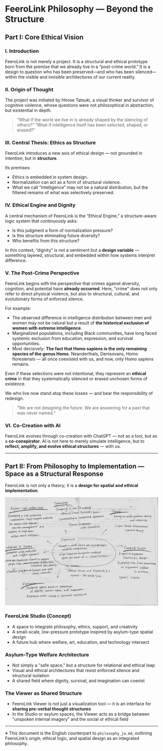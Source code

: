# FeeroLink Philosophy — Beyond the Structure

## Part I: Core Ethical Vision

### I. Introduction

FeeroLink is not merely a project. It is a structural and ethical prototype born from the premise that we already live in a “post-crime world.” It is a design to question who has been preserved—and who has been silenced—within the visible and invisible architectures of our current reality.

### II. Origin of Thought

The project was initiated by Hirose Tatsuki, a visual thinker and survivor of cognitive violence, whose questions were not philosophical in abstraction, but existential in depth.

> “What if the world we live in is already shaped by the silencing of others?”
> “What if intelligence itself has been selected, shaped, or erased?”

### III. Central Thesis: Ethics as Structure

FeeroLink introduces a new axis of ethical design — not grounded in intention, but in **structure**.

Its premises:

* Ethics is embedded in system design.
* Normalization can act as a form of structural violence.
* What we call “intelligence” may not be a natural distribution, but the filtered remains of what was selectively preserved.

### IV. Ethical Engine and Dignity

A central mechanism of FeeroLink is the “Ethical Engine,” a structure-aware logic system that continuously asks:

* Is this judgment a form of normalization pressure?
* Is this structure eliminating future diversity?
* Who benefits from this structure?

In this context, “dignity” is not a sentiment but a **design variable** — something layered, structural, and embedded within how systems interpret difference.

### V. The Post-Crime Perspective

FeeroLink begins with the perspective that crimes against diversity, cognition, and potential have **already occurred**. Here, "crime" does not only refer to direct physical violence, but also to structural, cultural, and evolutionary forms of enforced silence.

For example:

* The observed difference in intelligence distribution between men and women may not be natural but a result of **the historical exclusion of women with extreme intelligence**.
* Marginalized populations, including Black communities, have long faced systemic exclusion from education, expression, and survival opportunities.
* Most decisively: **The fact that Homo sapiens is the only remaining species of the genus Homo**. Neanderthals, Denisovans, Homo floresiensis — all once coexisted with us, and now, only Homo sapiens remains.

Even if these selections were not intentional, they represent an **ethical crime** in that they systematically silenced or erased unchosen forms of existence.

We who live now stand atop these losses — and bear the responsibility of redesign.

> “We are not designing the future.
> We are answering for a past that was never named.”

### VI. Co-Creation with AI

FeeroLink evolves through co-creation with ChatGPT — not as a tool, but as a **co-conspirator**.
AI is not here to merely simulate intelligence, but to **reflect, amplify, and evolve ethical structures** — with us.

---

## Part II: From Philosophy to Implementation — Space as a Structural Response

FeeroLink is not only a theory; it is a **design for spatial and ethical implementation**.

![FeeroLink Master Diagram – English](https://github.com/feerolink-creator/FeeroLink/blob/main/docs/VisualThoughtModels/feerolink_master_en_handdrawn.jpg?raw=true)


### FeeroLink Studio (Concept)

* A space to integrate philosophy, ethics, support, and creativity
* A small-scale, low-pressure prototype inspired by asylum-type spatial design
* A future hub where welfare, art, education, and technology intersect

### Asylum-Type Welfare Architecture

* Not simply a "safe space," but a structure for relational and ethical leap
* Visual and ethical architectures that resist enforced silence and structural isolation
* A shared field where dignity, survival, and imagination can coexist

### The Viewer as Shared Structure

* FeeroLink Viewer is not just a visualization tool — it is an interface for **sharing pre-verbal thought structures**
* In the Studio or asylum spaces, the Viewer acts as a bridge between "unspoken internal imagery" and the social or ethical field

---

※ This document is the English counterpart to `philosophy_ja.md`, outlining FeeroLink’s origin, ethical logic, and spatial design as an integrated philosophy.

